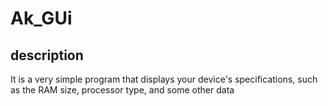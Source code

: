 # Ak_GUi
## description 
It is a very simple program that displays your device's specifications, such as the RAM size, processor type, and some other data
